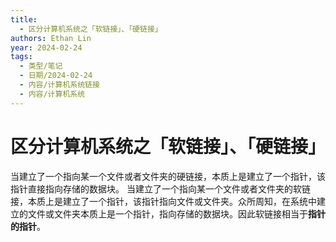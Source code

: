 ```yaml
---
title:
  - 区分计算机系统之「软链接」、「硬链接」
authors: Ethan Lin
year: 2024-02-24
tags:
  - 类型/笔记
  - 日期/2024-02-24
  - 内容/计算机系统链接
  - 内容/计算机系统
---
```

# 区分计算机系统之「软链接」、「硬链接」



当建立了一个指向某一个文件或者文件夹的硬链接，本质上是建立了一个指针，该指针直接指向存储的数据块。
当建立了一个指向某一个文件或者文件夹的软链接，本质上是建立了一个指针，该指针指向文件或文件夹。众所周知，在系统中建立的文件或文件夹本质上是一个指针，指向存储的数据块。因此软链接相当于**指针的指针**。
